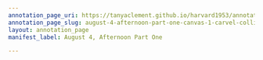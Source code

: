 ```yaml
---
annotation_page_uri: https://tanyaclement.github.io/harvard1953/annotations/august-4-afternoon-part-one-canvas-1-carvel-collins.json
annotation_page_slug: august-4-afternoon-part-one-canvas-1-carvel-collins
layout: annotation_page
manifest_label: August 4, Afternoon Part One

---
```


